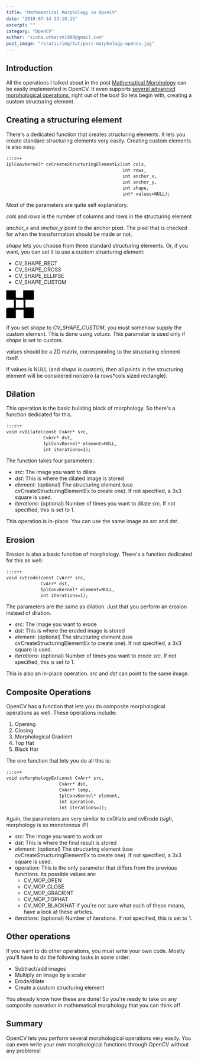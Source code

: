 ```yaml
---
title: "Mathematical Morphology in OpenCV"
date: "2010-07-14 23:18:15"
excerpt: ""
category: "OpenCV"
author: "sinha.utkarsh1990@gmail.com"
post_image: "/static/img/tut/post-morphology-opencv.jpg"
---
```



## Introduction

All the operations I talked about in the post [Mathematical Morphology](/tutorials/mathematical-morphology/) can be easily implemented in OpenCV. It even supports [several advanced morphological operations](/tutorials/mathematical-morphology-%e2%80%93-composite-operations/), right out of the box! So lets begin with, creating a custom structuring element. 

## Creating a structuring element

There's a dedicated function that creates structuring elements. It lets you create standard structuring elements very easily. Creating custom elements is also easy. 
    
    :::c++
    IplConvKernel* cvCreateStructuringElementEx(int cols,
                                                int rows,
                                                int anchor_x,
                                                int anchor_y,
                                                int shape,
                                                int* values=NULL);
    

Most of the parameters are quite self explanatory.

_cols_ and _rows_ is the number of columns and rows in the structuring element 

_anchor_x_ and _anchor_y_ point to the anchor pixel. The pixel that is checked for when the transformation should be made or not.

_shape_ lets you choose from three standard structuring elements. Or, if you want, you can set it to use a custom structuring element: 

  * CV_SHAPE_RECT
  * CV_SHAPE_CROSS
  * CV_SHAPE_ELLIPSE
  * CV_SHAPE_CUSTOM

![A 3x3 cross structuring element](/static/img/tut/morphology-cross-3x3.jpg)

If you set _shape_ to _CV_SHAPE_CUSTOM_, you must somehow supply the custom element. This is done using _values_. This parameter is used only if _shape_ is set to custom. 

_values_ should be a 2D matrix, corresponding to the structuring element itself.

If values is NULL (and _shape_ is custom), then all points in the structuring element will be considered nonzero (a rows*cols sized rectangle). 

## Dilation

This operation is the basic building block of morphology. So there's a function dedicated for this. 
    
    :::c++
    void cvDilate(const CvArr* src,
                  CvArr* dst,
                  IplConvKernel* element=NULL,
                  int iterations=1);
    

The function takes four parameters: 

  * _src_: The image you want to dilate
  * _dst_: This is where the dilated image is stored
  * _element_: (optional) The structuring element (use cvCreateStructuringElementEx to create one). If not specified, a 3x3 square is used.
  * _iterations_: (optional) Number of times you want to dilate _src_. If not specified, this is set to 1.

This operation is in-place. You can use the same image as _src_ and _dst_. 

## Erosion

Erosion is also a basic function of morphology. There's a function dedicated for this as well: 
    
    :::c++
    void cvErode(const CvArr* src,
                 CvArr* dst,
                 IplConvKernel* element=NULL,
                 int iterations=1);
    

The parameters are the same as dilation. Just that you perform an erosion instead of dilation. 

  * _src_: The image you want to erode
  * _dst_: This is where the eroded image is stored
  * _element_: (optional) The structuring element (use cvCreateStructuringElementEx to create one). If not specified, a 3x3 square is used.
  * _iterations_: (optional) Number of times you want to erode _src_. If not specified, this is set to 1.

This is also an in-place operation. _src_ and _dst_ can point to the same image. 

## Composite Operations

OpenCV has a function that lets you do composite morphological operations as well. These operations include: 

  1. Opening
  2. Closing
  3. Morphological Gradient
  4. Top Hat
  5. Black Hat

The one function that lets you do all this is: 
    
    :::c++
    void cvMorphologyEx(const CvArr* src,
                        CvArr* dst,
                        CvArr* temp,
                        IplConvKernel* element,
                        int operation,
                        int iterations=1);
    

Again, the parameters are very similar to cvDilate and cvErode (_*sigh*_, morphology is so monotonous :P) 

  * _src_: The image you want to work on
  * _dst_: This is where the final result is stored
  * _element_: (optional) The structuring element (use cvCreateStructuringElementEx to create one). If not specified, a 3x3 square is used.
  * operation: This is the only parameter that differs from the previous functions. Its possible values are: 
    * CV_MOP_OPEN
    * CV_MOP_CLOSE
    * CV_MOP_GRADIENT
    * CV_MOP_TOPHAT
    * CV_MOP_BLACKHAT
If you're not sure what each of these means, have a look at these articles. 
  * _iterations_: (optional) Number of iterations. If not specified, this is set to 1.

## Other operations

If you want to do other operations, you must write your own code. Mostly you'll have to do the following tasks in some order: 

  * Subtract/add images
  * Multiply an image by a scalar
  * Erode/dilate
  * Create a custom structuring element

You already know how these are done! So you're ready to take on any composite operation in mathematical morphology that you can think of! 

## Summary

OpenCV lets you perform several morphological operations very easily. You can even write your own morphological functions through OpenCV without any problems!
